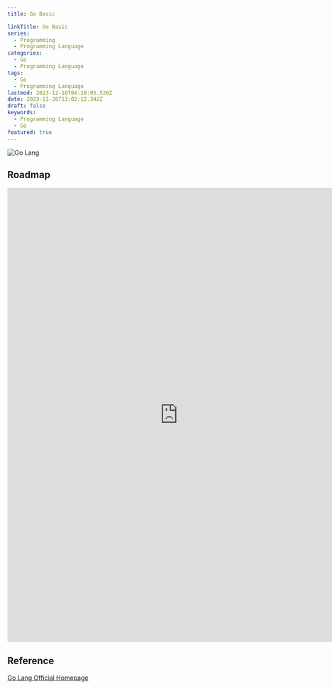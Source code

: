 ```yaml
---
title: Go Basic

linkTitle: Go Basic
series:
  - Programming
  - Programming Language
categories:
  - Go
  - Programming Language
tags:
  - Go
  - Programming Language
lastmod: 2023-12-10T04:10:05.526Z
date: 2023-11-26T13:02:12.342Z
draft: false
keywords:
  - Programming Language
  - Go
featured: true
---
```


![Go Lang](media/images/go-lang.png "https://medium.com/@jayant99acharya/building-a-robust-event-delivery-system-with-go-and-redis-1c18525f1fe6")

## Roadmap

<p align="center">
<iframe width="768" height="1024" src="https://roadmap.sh/golang?s=652b754df43a58c923ce9d26" frameborder="0" allow="accelerometer; autoplay; encrypted-media; gyroscope; picture-in-picture" allowfullscreen></iframe>
</p>

## Reference

[Go Lang Official Homepage](https://go.dev/)
